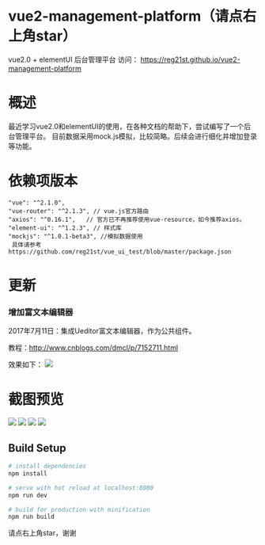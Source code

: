 # vue2-management-platform（请点右上角star）
vue2.0 + elementUI 后台管理平台 
访问： https://reg21st.github.io/vue2-management-platform

# 概述
最近学习vue2.0和elementUI的使用，在各种文档的帮助下，尝试编写了一个后台管理平台。
目前数据采用mock.js模拟，比较简略。后续会进行细化并增加登录等功能。
# 依赖项版本  
    "vue": "^2.1.0",   
    "vue-router": "^2.1.3", // vue.js官方路由
    "axios": "^0.16.1",   // 官方已不再推荐使用vue-resource，如今推荐axios。
    "element-ui": "^1.2.3", // 样式库
    "mockjs": "^1.0.1-beta3", //模拟数据使用
     具体请参考https://github.com/reg21st/vue_ui_test/blob/master/package.json
# 更新
### 增加富文本编辑器
2017年7月11日：集成Ueditor富文本编辑器，作为公共组件。

教程：http://www.cnblogs.com/dmcl/p/7152711.html

效果如下：
![](http://images2015.cnblogs.com/blog/1023587/201707/1023587-20170711213454306-1844528970.png)
 
 
# 截图预览
![](http://images2015.cnblogs.com/blog/1023587/201704/1023587-20170417163412243-1686976549.png)
![](http://images2015.cnblogs.com/blog/1023587/201704/1023587-20170417163442727-1202100665.png)
![](http://images2015.cnblogs.com/blog/1023587/201704/1023587-20170417163508102-673769802.png)
![](http://images2015.cnblogs.com/blog/1023587/201704/1023587-20170424111627287-2091967244.gif)
## Build Setup

``` bash
# install dependencies
npm install

# serve with hot reload at localhost:8080
npm run dev

# build for production with minification
npm run build
```
请点右上角star，谢谢
